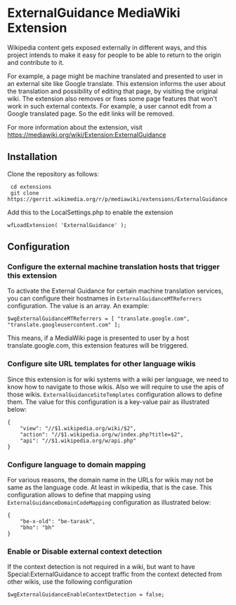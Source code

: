 # ExternalGuidance MediaWiki Extension

Wikipedia content gets exposed externally in different ways, and this project intends to make it easy for people to be able to return to the origin and contribute to it.

For example, a page might be machine translated and presented to user in an external site like Google translate. This extension informs the user about the translation and possibility of editing that page, by visiting the original wiki. The extension also removes or fixes some page features that won't work in such external contexts. For example, a user cannot edit from a Google translated page. So the edit links will be removed.

For more information about the extension, visit https://mediawiki.org/wiki/Extension:ExternalGuidance

## Installation

Clone the repository as follows:

```lang=bash
 cd extensions
 git clone https://gerrit.wikimedia.org/r/p/mediawiki/extensions/ExternalGuidance.git
```

Add this to the LocalSettings.php to enable the extension

```lang=php
wfLoadExtension( 'ExternalGuidance' );
```

## Configuration

### Configure the external machine translation hosts that trigger this extension

To activate the External Guidance for certain machine translation services, you can configure their hostnames in `ExternalGuidanceMTReferrers` configuration. The value is an array. An example:

```lang=php
$wgExternalGuidanceMTReferrers = [ "translate.google.com", "translate.googleusercontent.com" ];
```

This means, if a MediaWiki page is presented to user by a host translate.google.com, this extension features will be triggered.

### Configure site URL templates for other language wikis

Since this extension is for wiki systems with a wiki per language, we need to know how to navigate to those wikis. Also we will require to use the apis of those wikis. `ExternalGuidanceSiteTemplates` configuration allows to define them. The value for this configuration is a key-value pair as illustrated below:

```lang=json
{
    "view": "//$1.wikipedia.org/wiki/$2",
    "action": "//$1.wikipedia.org/w/index.php?title=$2",
    "api": "//$1.wikipedia.org/w/api.php"
}
```

### Configure language to domain mapping

For various reasons, the domain name in the URLs for wikis may not be same as the language code. At least in wikipedia, that is the case. This configuration allows to define that mapping using `ExternalGuidanceDomainCodeMapping` configuration as illustrated below:

```lang=json
{
    "be-x-old": "be-tarask",
    "bho": "bh"
}
```

### Enable or Disable external context detection

If the context detection is not required in a wiki, but want to have Special:ExternalGuidance to accept traffic from the context detected from other wikis, use the following configuration

```lang=php
$wgExternalGuidanceEnableContextDetection = false;
```
